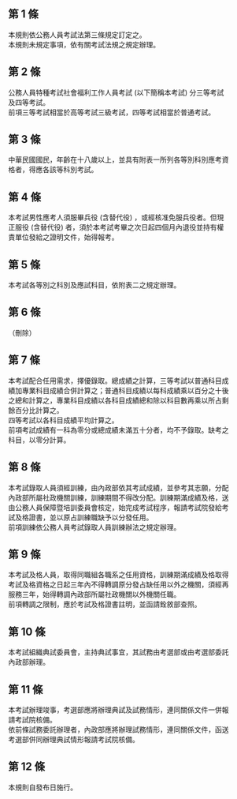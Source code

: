 第 1 條
-------
本規則依公務人員考試法第三條規定訂定之。  
本規則未規定事項，依有關考試法規之規定辦理。

第 2 條
-------
公務人員特種考試社會福利工作人員考試 (以下簡稱本考試) 分三等考試  
及四等考試。  
前項三等考試相當於高等考試三級考試，四等考試相當於普通考試。

第 3 條
-------
中華民國國民，年齡在十八歲以上，並具有附表一所列各等別科別應考資  
格者，得應各該等科別考試。

第 4 條
-------
本考試男性應考人須服畢兵役 (含替代役) ，或經核准免服兵役者。但現  
正服役 (含替代役) 者，須於本考試考畢之次日起四個月內退役並持有權  
責單位發給之證明文件，始得報考。

第 5 條
-------
本考試各等別之科別及應試科目，依附表二之規定辦理。

第 6 條
-------
（刪除）

第 7 條
-------
本考試配合任用需求，擇優錄取。總成績之計算，三等考試以普通科目成  
績加專業科目成績合併計算之；普通科目成績以每科成績乘以百分之十後  
之總和計算之，專業科目成績以各科目成績總和除以科目數再乘以所占剩  
餘百分比計算之。  
四等考試以各科目成績平均計算之。  
前項考試成績有一科為零分或總成績未滿五十分者，均不予錄取。缺考之  
科目，以零分計算。

第 8 條
-------
本考試錄取人員須經訓練，由內政部依其考試成績，並參考其志願，分配  
內政部所屬社政機關訓練，訓練期間不得改分配。訓練期滿成績及格，送  
由公務人員保障暨培訓委員會核定，始完成考試程序，報請考試院發給考  
試及格證書，並以原占訓練職缺予以分發任用。  
前項訓練依公務人員考試錄取人員訓練辦法之規定辦理。

第 9 條
-------
本考試及格人員，取得同職組各職系之任用資格，訓練期滿成績及格取得  
考試及格資格之日起三年內不得轉調原分發占缺任用以外之機關，須經再  
服務三年，始得轉調內政部所屬社政機關以外機關任職。  
前項轉調之限制，應於考試及格證書註明，並函請銓敘部查照。

第 10 條
--------
本考試組織典試委員會，主持典試事宜，其試務由考選部或由考選部委託  
內政部辦理。

第 11 條
--------
本考試辦理竣事，考選部應將辦理典試及試務情形，連同關係文件一併報  
請考試院核備。  
依前條試務委託辦理者，內政部應將辦理試務情形，連同關係文件，函送  
考選部併同辦理典試情形報請考試院核備。

第 12 條
--------
本規則自發布日施行。

